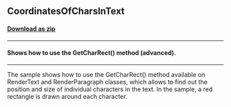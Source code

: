 ## CoordinatesOfCharsInText
#### [Download as zip](https://grapecity.github.io/DownGit/#/home?url=https://github.com/GrapeCity/ComponentOne-WinForms-Samples/tree/master/Next\PrintDocument\CS\CoordinatesOfCharsInText)
____
#### Shows how to use the GetCharRect() method (advanced).
____
The sample shows how to use the GetCharRect() method available on RenderText and RenderParagraph classes, which allows to find out the position and size of individual characters in the text.
In the sample, a red rectangle is drawn around each character.
